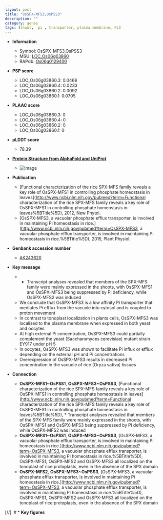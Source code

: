```yaml
---
layout: post
title: "OsSPX-MFS3,OsPSS3"
description: ""
category: genes
tags: [shoot,  pi , transporter, plasma membrane, Pi]
---
```


* **Information**  
    + Symbol: OsSPX-MFS3,OsPSS3  
    + MSU: [LOC_Os06g03860](http://rice.plantbiology.msu.edu/cgi-bin/ORF_infopage.cgi?orf=LOC_Os06g03860)  
    + RAPdb: [Os06g0129400](http://rapdb.dna.affrc.go.jp/viewer/gbrowse_details/irgsp1?name=Os06g0129400)  

* **PSP score**  
    + LOC_Os06g03860.3: 0.0469 
    + LOC_Os06g03860.4: 0.0233 
    + LOC_Os06g03860.2: 0.0092 
    + LOC_Os06g03860.1: 0.0705 

* **PLAAC score**  
    + LOC_Os06g03860.3: 0 
    + LOC_Os06g03860.4: 0 
    + LOC_Os06g03860.2: 0 
    + LOC_Os06g03860.1: 0 

* **pLDDT score**
    + 78.39

* **[Protein Structure from AlphaFold and UniProt](https://www.uniprot.org/uniprotkb/Q658H5/entry#structure)**
    + ![image](https://ricepsp.github.io/images/Q6/AF-Q658H5-F1.png)

* **Publication**  
    + [Functional characterization of the rice SPX-MFS family reveals a key role of OsSPX-MFS1 in controlling phosphate homeostasis in leaves](http://www.ncbi.nlm.nih.gov/pubmed?term=Functional characterization of the rice SPX-MFS family reveals a key role of OsSPX-MFS1 in controlling phosphate homeostasis in leaves%5BTitle%5D), 2012, New Phytol.
    + [OsSPX-MFS3, a vacuolar phosphate efflux transporter, is involved in maintaining Pi homeostasis in rice.](http://www.ncbi.nlm.nih.gov/pubmed?term=OsSPX-MFS3, a vacuolar phosphate efflux transporter, is involved in maintaining Pi homeostasis in rice.%5BTitle%5D), 2015, Plant Physiol.

* **Genbank accession number**  
    + [AK243620](http://www.ncbi.nlm.nih.gov/nuccore/AK243620)

* **Key message**  
    + * Transcript analyses revealed that members of the SPX-MFS family were mainly expressed in the shoots, with OsSPX-MFS1 and OsSPX-MFS3 being suppressed by Pi deficiency, while OsSPX-MFS2 was induced
    + We conclude that OsSPX-MFS3 is a low affinity Pi transporter that mediates Pi efflux from the vacuole into cytosol and is coupled to proton movement
    + In contrast to tonoplast localization in plants cells, OsSPX-MFS3 was localised to the plasma membrane when expressed in both yeast and oocytes
    + At high external Pi concentration, OsSPX-MFS3 could partially complement the yeast (Saccharomyces cerevisiae) mutant strain EY917 under pH 5
    + In oocytes, OsSPX-MFS3 was shown to facilitate Pi influx or efflux depending on the external pH and Pi concentrations
    + Overexpression of OsSPX-MFS3 results in decreased Pi concentration in the vacuole of rice (Oryza sativa) tissues

* **Connection**  
    + __OsSPX-MFS1~OsPSS1__, __OsSPX-MFS3~OsPSS3__, [Functional characterization of the rice SPX-MFS family reveals a key role of OsSPX-MFS1 in controlling phosphate homeostasis in leaves](http://www.ncbi.nlm.nih.gov/pubmed?term=Functional characterization of the rice SPX-MFS family reveals a key role of OsSPX-MFS1 in controlling phosphate homeostasis in leaves%5BTitle%5D), * Transcript analyses revealed that members of the SPX-MFS family were mainly expressed in the shoots, with OsSPX-MFS1 and OsSPX-MFS3 being suppressed by Pi deficiency, while OsSPX-MFS2 was induced
    + __OsSPX-MFS1~OsPSS1__, __OsSPX-MFS3~OsPSS3__, [OsSPX-MFS3, a vacuolar phosphate efflux transporter, is involved in maintaining Pi homeostasis in rice.](http://www.ncbi.nlm.nih.gov/pubmed?term=OsSPX-MFS3, a vacuolar phosphate efflux transporter, is involved in maintaining Pi homeostasis in rice.%5BTitle%5D), OsSPX-MFS1, OsSPX-MFS2 and OsSPX-MFS3 all localized on the tonoplast of rice protoplasts, even in the absence of the SPX domain
    + __OsSPX-MFS2__, __OsSPX-MFS3~OsPSS3__, [OsSPX-MFS3, a vacuolar phosphate efflux transporter, is involved in maintaining Pi homeostasis in rice.](http://www.ncbi.nlm.nih.gov/pubmed?term=OsSPX-MFS3, a vacuolar phosphate efflux transporter, is involved in maintaining Pi homeostasis in rice.%5BTitle%5D), OsSPX-MFS1, OsSPX-MFS2 and OsSPX-MFS3 all localized on the tonoplast of rice protoplasts, even in the absence of the SPX domain

[//]: # * **Key figures**  


